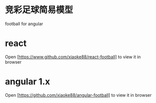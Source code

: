 # 竞彩足球简易模型

football for angular


# react

Open [https://www.github.com/xiaoke88/react-football] to view it in browser


# angular 1.x

Open [https://github.com/xiaoke88/angular-football] to view it in browser
